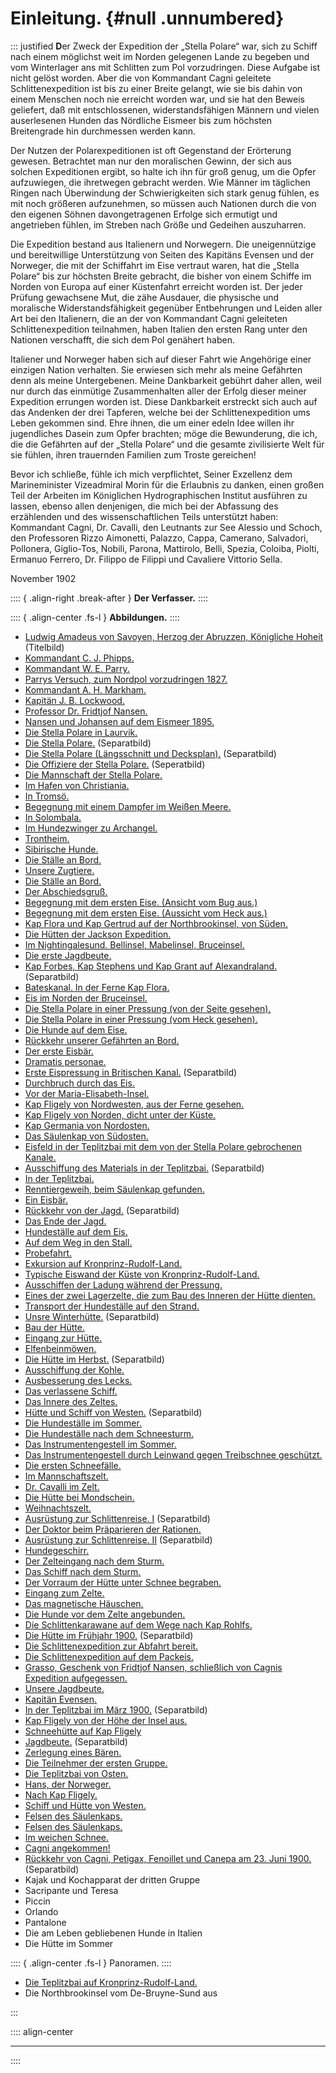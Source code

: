 # **Einleitung.** {#null .unnumbered}


::: justified
**D**er Zweck der Expedition der „Stella Polare“ war, sich zu Schiff nach einem
möglichst weit im Norden gelegenen Lande zu begeben und vom Winterlager ans mit
Schlitten zum Pol vorzudringen. Diese Aufgabe ist nicht gelöst worden. Aber die
von Kommandant Cagni geleitete Schlittenexpedition ist bis zu einer Breite
gelangt, wie sie bis dahin von einem Menschen noch nie erreicht worden war, und
sie hat den Beweis geliefert, daß mit entschlossenen, widerstandsfähigen Männern
und vielen auserlesenen Hunden das Nördliche Eismeer bis zum höchsten
Breitengrade hin durchmessen werden kann.

Der Nutzen der Polarexpeditionen ist oft Gegenstand der Erörterung gewesen.
Betrachtet man nur den moralischen Gewinn, der sich aus solchen Expeditionen
ergibt, so halte ich ihn für groß genug, um die Opfer aufzuwiegen, die
ihretwegen gebracht werden. Wie Männer im täglichen Ringen nach Überwindung der
Schwierigkeiten sich stark genug fühlen, es mit noch größeren aufzunehmen, so
müssen auch Nationen durch die von den eigenen Söhnen davongetragenen Erfolge
sich ermutigt und angetrieben fühlen, im Streben nach Größe und Gedeihen
auszuharren.

Die Expedition bestand aus Italienern und Norwegern. Die uneigennützige und
bereitwillige Unterstützung von Seiten des Kapitäns Evensen und der Norweger,
die mit der Schiffahrt im Eise vertraut waren, hat die „Stella Polare“ bis zur
höchsten Breite gebracht, die  bisher von einem Schiffe im Norden von Europa auf
einer Küstenfahrt erreicht worden ist. Der jeder Prüfung gewachsene Mut, die
zähe Ausdauer, die physische und moralische Widerstandsfähigkeit gegenüber
Entbehrungen und Leiden aller Art bei den Italienern, die an der von Kommandant
Cagni geleiteten Schlittenexpedition teilnahmen, haben Italien den ersten Rang
unter den Nationen verschafft, die sich dem Pol genähert haben.

Italiener und Norweger haben sich auf dieser Fahrt wie Angehörige einer einzigen
Nation verhalten. Sie erwiesen sich mehr als meine Gefährten denn als meine
Untergebenen. Meine Dankbarkeit gebührt daher allen, weil nur durch das
einmütige Zusammenhalten aller der Erfolg dieser meiner Expedition errungen
worden ist. Diese Dankbarkeit erstreckt sich auch auf das Andenken der drei
Tapferen, welche bei der Schlittenexpedition ums Leben gekommen sind. Ehre
ihnen, die um einer edeln Idee willen ihr jugendliches Dasein zum Opfer
brachten; möge die Bewunderung, die ich, die die Gefährten auf der „Stella
Polare“ und die gesamte zivilisierte Welt für sie fühlen, ihren trauernden
Familien zum Troste gereichen!

Bevor ich schließe, fühle ich mich verpflichtet, Seiner Exzellenz dem
Marineminister Vizeadmiral Morin für die Erlaubnis zu danken, einen großen Teil
der Arbeiten im Königlichen Hydrographischen Institut ausführen zu lassen,
ebenso allen denjenigen, die mich bei der Abfassung des erzählenden und des
wissenschaftlichen Teils unterstützt haben: Kommandant Cagni, Dr. Cavalli, den
Leutnants zur See Alessio und Schoch, den Professoren Rizzo Aimonetti, Palazzo,
Cappa, Camerano, Salvadori, Pollonera, Giglio-Tos, Nobili, Parona, Mattirolo,
Belli, Spezia, Coloiba, Piolti, Ermanuo Ferrero, Dr. Filippo de Filippi und
Cavaliere Vittorio Sella.

November 1902

:::: { .align-right .break-after }
**Der Verfasser.**
::::


:::: { .align-center  .fs-l }
**Abbildungen.**
::::

* [Ludwig Amadeus von Savoyen, Herzog der Abruzzen, Königliche Hoheit](ch001.xhtml#b000) (Titelbild)
* [Kommandant C. J. Phipps.](ch003.xhtml#b002)
* [Kommandant W. E. Parry.](ch003.xhtml#b003)
* [Parrys Versuch, zum Nordpol vorzudringen 1827.](ch003.xhtml#b004)
* [Kommandant A. H. Markham.](ch003.xhtml#b005)
* [Kapitän J. B. Lockwood.](ch003.xhtml#b006)
* [Professor Dr. Fridtjof Nansen.](ch003.xhtml#b007)
* [Nansen und Johansen auf dem Eismeer 1895.](ch003.xhtml#b009)
* [Die Stella Polare in Laurvik.](ch004.xhtml#b015)
* [Die Stella Polare.](ch004.xhtml#b016) (Separatbild)
* [Die Stella Polare (Längsschnitt und Decksplan).](ch004.xhtml#b018a) (Separatbild)
* [Die Offiziere der Stella Polare.](ch004.xhtml#b020) (Seperatbild)
* [Die Mannschaft der Stella Polare.](ch004.xhtml#b021)
* [Im Hafen von Christiania.](ch004.xhtml#b027)
* [In Tromsö.](ch004.xhtml#b028a)
* [Begegnung mit einem Dampfer im Weißen Meere.](ch004.xhtml#b028b)
* [In Solombala.](ch004.xhtml#b029)
* [Im Hundezwinger zu Archangel.](ch004.xhtml#b031)
* [Trontheim.](ch004.xhtml#b032)
* [Sibirische Hunde.](ch004.xhtml#b033)
* [Die Ställe an Bord.](ch004.xhtml#b034)
* [Unsere Zugtiere.](ch004.xhtml#b035)
* [Die Ställe an Bord.](ch004.xhtml#b036)
* [Der Abschiedsgruß.](ch004.xhtml#b038)
* [Begegnung mit dem ersten Eise. (Ansicht vom Bug aus.)](ch005.xhtml#b043a)
* [Begegnung mit dem ersten Eise. (Aussicht vom Heck aus.)](ch005.xhtml#b043b)
* [Kap Flora und Kap Gertrud auf der Northbrookinsel, von Süden.](ch005.xhtml#b045)
* [Die Hütten der Jackson Expedition.](ch005.xhtml#b047)
* [Im Nightingalesund. Bellinsel, Mabelinsel, Bruceinsel.](ch005.xhtml#b049)
* [Die erste Jagdbeute.](ch005.xhtml#b050)
* [Kap Forbes, Kap Stephens und Kap Grant auf Alexandraland.](ch005.xhtml#b052) (Separatbild)
* [Bateskanal. In der Ferne Kap Flora.](ch005.xhtml#b053)
* [Eis im Norden der Bruceinsel.](ch006.xhtml#b057)
* [Die Stella Polare in einer Pressung (von der Seite gesehen).](ch006.xhtml#b058)
* [Die Stella Polare in einer Pressung (vom Heck gesehen).](ch006.xhtml#b059)
* [Die Hunde auf dem Eise.](ch006.xhtml#b060)
* [Rückkehr unserer Gefährten an Bord.](ch006.xhtml#b061)
* [Der erste Eisbär.](ch006.xhtml#b062)
* [Dramatis personae.](ch006.xhtml#b064)
* [Erste Eispressung in Britischen Kanal.](ch006.xhtml#b064a) (Separatbild)
* [Durchbruch durch das Eis.](ch006.xhtml#b065)
* [Vor der Maria-Elisabeth-Insel.](ch006.xhtml#b069)
* [Kap Fligely von Nordwesten, aus der Ferne gesehen.](ch006.xhtml#b071)
* [Kap Fligely von Norden, dicht unter der Küste.](ch007.xhtml#b074)
* [Kap Germania von Nordosten.](ch007.xhtml#b075)
* [Das Säulenkap von Südosten.](ch007.xhtml#b076)
* [Eisfeld in der Teplitzbai mit dem von der Stella Polare gebrochenen Kanale.](ch007.xhtml#b077)
* [Ausschiffung des Materials in der Teplitzbai.](ch007.xhtml#b078) (Separatbild)
* [In der Teplitzbai.](ch007.xhtml#b079)
* [Renntiergeweih, beim Säulenkap gefunden.](ch007.xhtml#b080)
* [Ein Eisbär.](ch007.xhtml#b082)
* [Rückkehr von der Jagd.](ch007.xhtml#b082a) (Separatbild)
* [Das Ende der Jagd.](ch007.xhtml#b083)
* [Hundeställe auf dem Eis.](ch007.xhtml#b084)
* [Auf dem Weg in den Stall.](ch007.xhtml#b085)
* [Probefahrt.](ch007.xhtml#b086)
* [Exkursion auf Kronprinz-Rudolf-Land.](ch007.xhtml#b087)
* [Typische Eiswand der Küste von Kronprinz-Rudolf-Land.](ch007.xhtml#b089)
* [Ausschiffen der Ladung während der Pressung.](ch008.xhtml#b096)
* [Eines der zwei Lagerzelte, die zum Bau des Inneren der Hütte dienten.](ch008.xhtml#b099)
* [Transport der Hundeställe auf den Strand.](ch008.xhtml#b100)
* [Unsre Winterhütte.](ch008.xhtml#b100c) (Separatbild)
* [Bau der Hütte.](ch008.xhtml#b101)
* [Eingang zur Hütte.](ch008.xhtml#b102)
* [Elfenbeinmöwen.](ch008.xhtml#b104)
* [Die Hütte im Herbst.](ch008.xhtml#b105) (Separatbild)
* [Ausschiffung der Kohle.](ch009.xhtml#b107)
* [Ausbesserung des Lecks.](ch009.xhtml#b108)
* [Das verlassene Schiff.](ch009.xhtml#b109)
* [Das Innere des Zeltes.](ch009.xhtml#b111)
* [Hütte und Schiff von Westen.](ch009.xhtml#b112) (Separatbild)
* [Die Hundeställe im Sommer.](ch009.xhtml#b113)
* [Die Hundeställe nach dem Schneesturm.](ch009.xhtml#b114)
* [Das Instrumentengestell im Sommer.](ch009.xhtml#b115a)
* [Das Instrumentengestell durch Leinwand gegen Treibschnee geschützt.](ch009.xhtml#b115b)
* [Die ersten Schneefälle.](ch009.xhtml#b116)
* [Im Mannschaftszelt.](ch010.xhtml#b119)
* [Dr. Cavalli im Zelt.](ch010.xhtml#b122)
* [Die Hütte bei Mondschein.](ch010.xhtml#b126)
* [Weihnachtszelt.](ch010.xhtml#b129)
* [Ausrüstung zur Schlittenreise. I](ch011.xhtml#b133a)  (Separatbild)
* [Der Doktor beim Präparieren der Rationen.](ch011.xhtml#b133a)
* [Ausrüstung zur Schlittenreise. II](ch011.xhtml#b136a)  (Separatbild)
* [Hundegeschirr.](ch011.xhtml#b137)
* [Der Zelteingang nach dem Sturm.](ch011.xhtml#b138)
* [Das Schiff nach dem Sturm.](ch011.xhtml#b139)
* [Der Vorraum der Hütte unter Schnee begraben.](ch011.xhtml#b141)
* [Eingang zum Zelte.](ch012.xhtml#b144)
* [Das magnetische Häuschen.](ch012.xhtml#b145)
* [Die Hunde vor dem Zelte angebunden.](ch012.xhtml#b146)
* [Die Schlittenkarawane auf dem Wege nach Kap Rohlfs.](ch012.xhtml#b148)
* [Die Hütte im Frühjahr 1900.](ch012.xhtml#b152) (Separatbild)
* [Die Schlittenexpedition zur Abfahrt bereit.](ch012.xhtml#b153)
* [Die Schlittenexpedition auf dem Packeis.](ch012.xhtml#b154)
* [Grasso, Geschenk von Fridtjof Nansen, schließlich von Cagnis Expedition aufgegessen.](ch012.xhtml#b155)
* [Unsere Jagdbeute.](ch013.xhtml#b158)
* [Kapitän Evensen.](ch013.xhtml#b158)
* [In der Teplitzbai im März 1900.](ch013.xhtml#b160)  (Separatbild)
* [Kap Fligely von der Höhe der Insel aus.](ch013.xhtml#b163)
* [Schneehütte auf Kap Fligely](ch013.xhtml#b165)
* [Jagdbeute.](ch013.xhtml#b168) (Separatbild)
* [Zerlegung eines Bären.](ch013.xhtml#b169)
* [Die Teilnehmer der ersten Gruppe.](ch014.xhtml#b173)
* [Die Teplitzbai von Osten.](ch014.xhtml#b176)
* [Hans, der Norweger.](ch014.xhtml#b178)
* [Nach Kap Fligely.](ch014.xhtml#b182)
* [Schiff und Hütte von Westen.](ch014.xhtml#b187)
* [Felsen des Säulenkaps.](ch014.xhtml#b188)
* [Felsen des Säulenkaps.](ch014.xhtml#b189)
* [Im weichen Schnee.](ch014.xhtml#b190)
* [Cagni angekommen!](ch014.xhtml#b191)
* [Rückkehr von Cagni, Petigax, Fenoillet und Canepa am 23. Juni 1900.](ch014.xhtml#b192)  (Separatbild)
* Kajak und Kochapparat der dritten Gruppe
* Sacripante und Teresa
* Piccin
* Orlando
* Pantalone
* Die am Leben gebliebenen Hunde in Italien
* Die Hütte im Sommer

:::: { .align-center  .fs-l }
Panoramen.
::::

* [Die Teplitzbai auf Kronprinz-Rudolf-Land.](ch008.xhtml#b096a)
* Die Northbrookinsel vom De-Bruyne-Sund aus



:::

:::: align-center
****
::::
